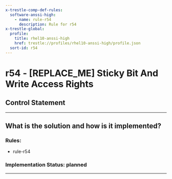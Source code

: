 ```yaml
---
x-trestle-comp-def-rules:
  software-anssi-high:
    - name: rule-r54
      description: Rule for r54
x-trestle-global:
  profile:
    title: rhel10-anssi-high
    href: trestle://profiles/rhel10-anssi-high/profile.json
  sort-id: r54
---
```


# r54 - \[REPLACE_ME\] Sticky Bit And Write Access Rights

## Control Statement

______________________________________________________________________

## What is the solution and how is it implemented?

<!-- For implementation status enter one of: implemented, partial, planned, alternative, not-applicable -->

<!-- Note that the list of rules under ### Rules: is read-only and changes will not be captured after assembly to JSON -->

<!-- Add control implementation description here for control: r54 -->

### Rules:

  - rule-r54

### Implementation Status: planned

______________________________________________________________________
